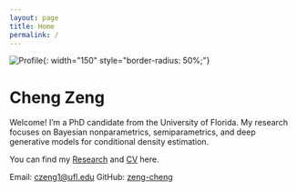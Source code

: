 ```yaml
---
layout: page
title: Home
permalink: /
---
```


![Profile](assets/profile.jpg){: width="150" style="border-radius: 50%;"}

# Cheng Zeng

Welcome! I’m a PhD candidate from the University of Florida. My research focuses on Bayesian nonparametrics, semiparametrics, and deep generative models for conditional density estimation.

You can find my [Research](/research) and [CV](#) here.

Email: czeng1@ufl.edu
GitHub: [zeng-cheng](https://github.com/zeng-cheng)
